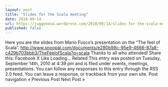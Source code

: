 ```yaml
---
layout: post
title: "Slides for the Scala meeting"
date: 2010-09-14
url: https://juggenova.wordpress.com/2010/09/14/slides-for-the-scala-meeting/
published: false 
---
```


Here you are the slides from Mario Fusco’s presentation on the “The feel of Scala”. http://www.snoopal.com/documents/e280b98c-95e9-4666-87a8-c429b703bbb3/TheFeelofScala?q=scala Thanks to all who attended! Share this: Facebook X Like Loading... Related This entry was posted on Tuesday, September 14th, 2010 at 4:39 pm and is filed under events, meetings, presentations. You can follow any responses to this entry through the RSS 2.0 feed. You can leave a response, or trackback from your own site. Post navigation « Previous Post Next Post »
